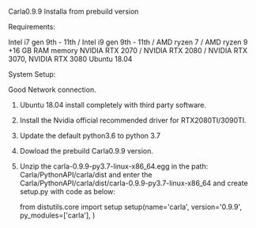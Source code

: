 Carla0.9.9 Installa from prebuild version

Requirements:

Intel i7 gen 9th - 11th / Intel i9 gen 9th - 11th / AMD ryzen 7 / AMD ryzen 9
+16 GB RAM memory
NVIDIA RTX 2070 / NVIDIA RTX 2080 / NVIDIA RTX 3070, NVIDIA RTX 3080
Ubuntu 18.04

System Setup:

Good Network connection.
1. Ubuntu 18.04 install completely with third party software.
2. Install the Nvidia official recommended driver for RTX2080TI/3090TI.
	
3. Update the default python3.6 to python 3.7
4. Dowload the prebuild Carla0.9.9 version.
5. Unzip the carla-0.9.9-py3.7-linux-x86_64.egg in the path:
	Carla/PythonAPI/carla/dist
   and enter the Carla/PythonAPI/carla/dist/carla-0.9.9-py3.7-linux-x86_64
   and create setup.py with code as below:

	from distutils.core import setup
	setup(name='carla',
	        version='0.9.9',
	        py_modules=['carla'],
	        )

